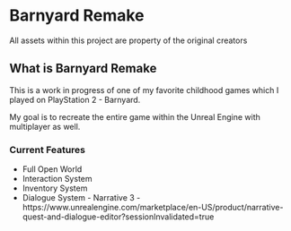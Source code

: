 <h1>Barnyard Remake</h1>
All assets within this project are property of the original creators

<h2>What is Barnyard Remake</h2>
This is a work in progress of one of my favorite childhood games which I played on PlayStation 2 - Barnyard.

My goal is to recreate the entire game within the Unreal Engine with multiplayer as well. 

<h3>Current Features</h3>
<ul>
  <li>Full Open World</li>
  <li>Interaction System</li>
  <li>Inventory System</li>
  <li>Dialogue System - Narrative 3 - https://www.unrealengine.com/marketplace/en-US/product/narrative-quest-and-dialogue-editor?sessionInvalidated=true</li>
</ul>
